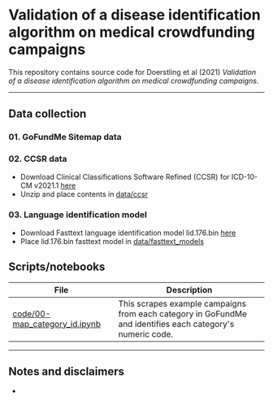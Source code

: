 # Validation of a disease identification algorithm on medical crowdfunding campaigns

This repository contains source code for Doerstling et al (2021) *Validation of a disease identification algorithm on medical crowdfunding campaigns*.

----

## Data collection

### 01. GoFundMe Sitemap data 


### 02. CCSR data
- Download Clinical Classifications Software Refined (CCSR) for ICD-10-CM v2021.1 [here](https://www.hcup-us.ahrq.gov/toolssoftware/ccsr/DXCCSR_v2021-1.zip)
- Unzip and place contents in [data/ccsr](data/ccsr)

### 03. Language identification model
- Download Fasttext language identification model lid.176.bin [here](https://fasttext.cc/docs/en/language-identification.html)
- Place lid.176.bin fasttext model in [data/fasttext_models](data/fasttext_models)

## Scripts/notebooks

File | Description
--- | ---
[code/00-map_category_id.ipynb](00-map_category_id.ipynb) | This scrapes example campaigns from each category in GoFundMe and identifies each category's numeric code.

----

## Notes and disclaimers
- 
